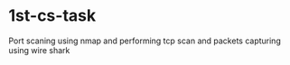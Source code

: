 # 1st-cs-task
Port scaning using nmap and performing tcp scan and packets capturing using wire shark
